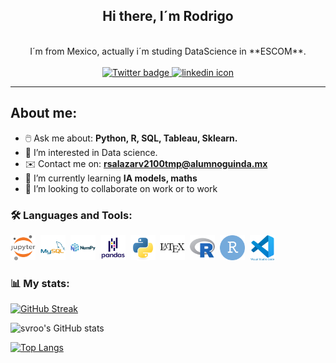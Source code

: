 <div align='center'>
  <h2> Hi there, I´m Rodrigo </h2>
</div>

<br>

<div align='center'>I´m from Mexico, actually i´m studing DataScience in **ESCOM**.</div>

<br>

<div id='social' align='center'>
  <a href='https://twitter.com/sv_roo' targent='__Blank'>
    <img src="https://img.shields.io/twitter/url?logo=Twitter&style=social&url=https%3A%2F%2Ftwitter.com%2Fsv_roo" alt="Twitter badge"/>
    </a>
    <a href='https://www.linkedin.com/in/rodrigo-salazar-vega-039764263/' target='_blank'>
    <img src='https://img.shields.io/badge/%20-Linkedin-blue' alt='linkedin icon'>
  </a>
</div>

--- 

## About me:
- 🖱️ Ask me about: **Python, R, SQL, Tableau, Sklearn.**
- 👀 I’m interested in Data science.
- ✉️ Contact me on: **rsalazarv2100tmp@alumnoguinda.mx**
- 🌱 I’m currently learning **IA models, maths**
- 💞️ I’m looking to collaborate on work or to work


<div aling="left">
  <h3>🛠️ Languages and Tools:</h3>
  <div>
    <img src='https://github.com/devicons/devicon/blob/master/icons/jupyter/jupyter-original-wordmark.svg' title='Jupyter' alt='Jupyter lab' width="40" height="40"/>&nbsp;
    <img src='https://github.com/devicons/devicon/blob/master/icons/mysql/mysql-original-wordmark.svg' title='MySQL' alt='MySQL icon' with='40' height='40'/>&nbsp;
    <img src='https://github.com/devicons/devicon/blob/master/icons/numpy/numpy-original-wordmark.svg' title='Numpy' alt='Numpy icon' with='40' height='40'/>&nbsp;
    <img src='https://github.com/devicons/devicon/blob/master/icons/pandas/pandas-original-wordmark.svg' title='Pandas' alt='Pandas icon' with='40' height='40'/>&nbsp;
    <img src='https://github.com/devicons/devicon/blob/master/icons/python/python-original.svg' title='Python' alt='Python icon' with='40' height='40'/>&nbsp;
    <img src='https://github.com/devicons/devicon/blob/master/icons/latex/latex-original.svg' title='Latex' alt='Latex icon' with='40' height='40'/>&nbsp;
    <img src='https://github.com/devicons/devicon/blob/master/icons/r/r-original.svg' title='R' alt='R icon' with='40' height='40'/>&nbsp;
    <img src='https://github.com/devicons/devicon/blob/master/icons/rstudio/rstudio-original.svg' title='Rstudio' alt='R studio icon' with='40' height='40'/>&nbsp;
    <img src='https://github.com/devicons/devicon/blob/master/icons/vscode/vscode-original-wordmark.svg' title='vscode' alt='vscode icon' with='40' height='40'/>&nbsp;
  </div>
</div>

<!---
svroo/svroo is a ✨ special ✨ repository because its `README.md` (this file) appears on your GitHub profile.
You can click the Preview link to take a look at your changes.
--->


### 📊 My stats:

[![GitHub Streak](https://streak-stats.demolab.com?user=svroo&theme=dark&border_radius=4&date_format=j%20M%5B%20Y%5D)](https://git.io/streak-stats) 


![svroo's GitHub stats](https://github-readme-stats.vercel.app/api?username=svroo&show_icons=true&theme=dark)

[![Top Langs](https://github-readme-stats.vercel.app/api/top-langs/?username=svroo&layout=Demo)](https://github.com/anuraghazra/github-readme-stats)
